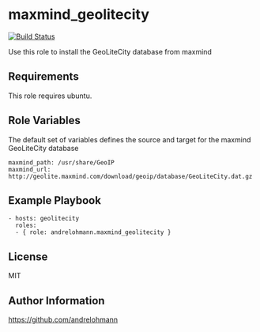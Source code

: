 maxmind_geolitecity
===================

[![Build Status](https://travis-ci.org/andrelohmann/ansible-role-maxmind_geolitecity.svg?branch=master)](https://travis-ci.org/andrelohmann/ansible-role-maxmind_geolitecity)

Use this role to install the GeoLiteCity database from maxmind

Requirements
------------

This role requires ubuntu.

Role Variables
--------------

The default set of variables defines the source and target for the maxmind GeoLiteCity database

    maxmind_path: /usr/share/GeoIP
    maxmind_url: http://geolite.maxmind.com/download/geoip/database/GeoLiteCity.dat.gz

Example Playbook
----------------

    - hosts: geolitecity
      roles:
      - { role: andrelohmann.maxmind_geolitecity }

License
-------

MIT

Author Information
------------------

https://github.com/andrelohmann
